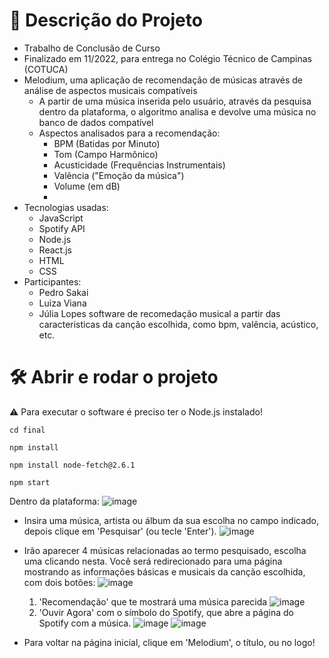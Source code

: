 # 📁 Descrição do Projeto
  - Trabalho de Conclusão de Curso 
  - Finalizado em 11/2022, para entrega no Colégio Técnico de Campinas (COTUCA)
  - Melodium, uma aplicação de recomendação de músicas através de análise de aspectos musicais compatíveis
    - A partir de uma música inserida pelo usuário, através da pesquisa dentro da plataforma, o algoritmo analisa e devolve uma música no banco de dados compatível
    - Aspectos analisados para a recomendação:
      - BPM (Batidas por Minuto)
      - Tom (Campo Harmônico)
      - Acusticidade (Frequências Instrumentais)
      - Valência ("Emoção da música")
      - Volume (em dB)
      - 
  - Tecnologias usadas:
    - JavaScript
    - Spotify API
    - Node.js
    - React.js
    - HTML
    - CSS
  - Participantes:
    - Pedro Sakai
    - Luiza Viana
    - Júlia Lopes
 software de recomedação musical a partir das caracteristicas da canção escolhida, como bpm, valência, acústico, etc.
 
# 🛠️ Abrir e rodar o projeto

⚠️ Para executar o software é preciso ter o Node.js instalado!

```
cd final

npm install

npm install node-fetch@2.6.1

npm start
```

Dentro da plataforma:
![image](https://user-images.githubusercontent.com/69872395/205049403-403ad7f9-f2d1-4cce-95cc-6ae8557c36fe.png)

- Insira uma música, artista ou álbum da sua escolha no campo indicado, depois clique em 'Pesquisar' (ou tecle 'Enter').
![image](https://user-images.githubusercontent.com/69872395/205050748-1394daf2-f465-4b71-a732-dff1d839822b.png)

- Irão aparecer 4 músicas relacionadas ao termo pesquisado, escolha uma clicando nesta. Você será redirecionado para uma página mostrando as informações básicas e musicais da canção escolhida, com dois botões:
![image](https://user-images.githubusercontent.com/69872395/205050830-48958338-0b08-4fe4-8898-e55f0bb60bed.png)
    1. 'Recomendação' que te mostrará uma música parecida
![image](https://user-images.githubusercontent.com/69872395/205050928-3fe63041-528f-4ff3-b29e-aec3cdda6a24.png)
    2. 'Ouvir Agora' com o símbolo do Spotify, que abre a página do Spotify com a música.
    ![image](https://user-images.githubusercontent.com/69872395/205051258-814c8c9e-9a58-414b-b007-3b109f5333b3.png)
    ![image](https://user-images.githubusercontent.com/69872395/205051300-e33b492f-f8fa-4989-931c-c6cf4f97c4b9.png)


- Para voltar na página inicial, clique em 'Melodium', o título, ou no logo!
